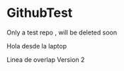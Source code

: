 # GithubTest
Only a test repo , will be deleted soon

Hola desde la laptop

Linea de overlap Version 2
